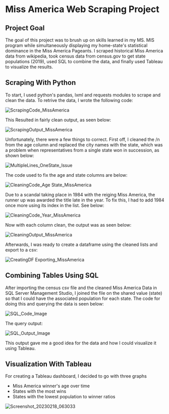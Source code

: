# Miss America Web Scraping Project

## Project Goal

The goal of this project was to brush up on skills learned in my MS. MIS program while simultaneously displaying my home-state's statistical dominance in the Miss America Pageants. I scraped historical Miss America data from wikipedia, took census data from census.gov to get state populations (2019), used SQL to combine the data, and finally used Tableau to visualize the results. 


## Scraping With Python

To start, I used python's pandas, lxml and requests modules to scrape and clean the data. To retrive the data, I wrote the following code:

![ScrapingCode_MissAmerica](https://user-images.githubusercontent.com/94634170/219900938-375f6912-b27b-44d0-9cbc-b9a6df59024f.png)

This Resulted in fairly clean output, as seen below:

![ScrapingOutput_MissAmerica](https://user-images.githubusercontent.com/94634170/219900957-4aaf7c85-2aa1-4269-9d1b-0f38e62b069f.png)

Unfortunately, there were a few things to correct.  First off, I cleaned the /n from the age column and replaced the city names with the state, which was a problem when representatives from a single state won in succession, as shown below:

![MultipleLines_OneState_Issue](https://user-images.githubusercontent.com/94634170/219901247-21c2d90f-d5f5-4348-ac26-eb1d80228dab.png)

The code used to fix the age and state columns are below:

![CleaningCode_Age State_MissAmerica](https://user-images.githubusercontent.com/94634170/219901250-4aa066a2-363f-4c8f-bd26-295a63a02f9e.png)

Due to a scandal taking place in 1984 with the reiging Miss America, the runner up was awarded the title late in the year. To fix this, I had to add 1984 once more using its index in the list. See below: 

![CleaningCode_Year_MissAmerica](https://user-images.githubusercontent.com/94634170/219901686-1e5b7a0a-9d18-4bc8-a31d-6e96f6caa408.png)

Now with each column clean, the output was as seen below:

![CleaningOutput_MissAmerica](https://user-images.githubusercontent.com/94634170/219901956-42c7301b-047c-4600-bcd7-c12e1bd8406c.png)

Afterwards, I was ready to create a dataframe using the cleaned lists and export to a csv:

![CreatingDF Exporting_MissAmerica](https://user-images.githubusercontent.com/94634170/219901759-5b651397-f5c6-495d-a438-7aa29116b292.png)


## Combining Tables Using SQL

After importing the census csv file and the cleaned Miss America Data in SQL Server Management Studio, I joined the file on the shared value (state) so that I could have the associated population for each state. The code for doing this and querying the data is seen below:

![SQL_Code_Image](https://user-images.githubusercontent.com/94634170/219902667-7f781731-1d77-4f6e-9c1c-817a6c35fd53.png)

The query output:

![SQL_Output_Image](https://user-images.githubusercontent.com/94634170/219902685-cca900b5-4754-45d0-b7f3-0d1ac4523830.png)

This output gave me a good idea for the data and how I could visualize it using Tableau.


## Visualization With Tableau

For creating a Tableau dashboard, I decided to go with three graphs 
* Miss America winner's age over time
* States with the most wins
* States with the lowest population to winner ratios

![Screenshot_20230218_063033](https://user-images.githubusercontent.com/94634170/219904074-79035533-d229-4b29-817d-b58246017bfb.png)







